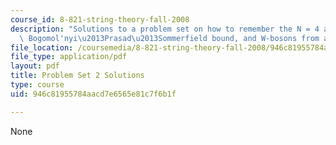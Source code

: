 ```yaml
---
course_id: 8-821-string-theory-fall-2008
description: "Solutions to a problem set on how to remember the N = 4 action, the\
  \ Bogomol'nyi\u2013Prasad\u2013Sommerfield bound, and W-bosons from adjoint higgsing. "
file_location: /coursemedia/8-821-string-theory-fall-2008/946c81955784aacd7e6565e81c7f6b1f_soln02.pdf
file_type: application/pdf
layout: pdf
title: Problem Set 2 Solutions
type: course
uid: 946c81955784aacd7e6565e81c7f6b1f

---
```

None